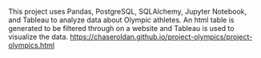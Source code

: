 This project uses Pandas, PostgreSQL, SQLAlchemy, Jupyter Notebook, and Tableau to analyze data about Olympic athletes. An html table is generated to be filtered through on a website and Tableau is used to visualize the data.
https://chaseroldan.github.io/project-olympics/project-olympics.html
